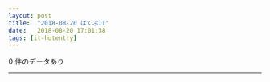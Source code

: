 ```yaml
---
layout: post
title:  "2018-08-20 はてぶIT"
date:   2018-08-20 17:01:38
tags: [it-hotentry]
---
```

0 件のデータあり

<hr>
